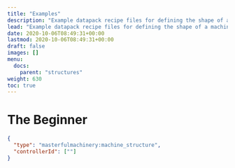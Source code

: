 ```yaml
---
title: "Examples"
description: "Example datapack recipe files for defining the shape of a machine."
lead: "Example datapack recipe files for defining the shape of a machine."
date: 2020-10-06T08:49:31+00:00
lastmod: 2020-10-06T08:49:31+00:00
draft: false
images: []
menu:
  docs:
    parent: "structures"
weight: 630
toc: true
---
```


# The Beginner

```json
{
  "type": "masterfulmachinery:machine_structure",
  "controllerId": [""]
}
```